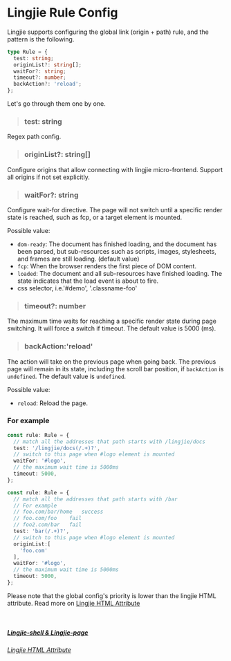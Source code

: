 # Lingjie Rule Config

Lingjie supports configuring the global link (origin + path) rule, and the pattern is the following.


```ts
type Rule = {
  test: string;
  originList?: string[];
  waitFor?: string;
  timeout?: number;
  backAction?: 'reload';
};
```

Let's go through them one by one.

> ### test: string

Regex path config.

> ### originList?: string[]

Configure origins that allow connecting with lingjie micro-frontend. Support all origins if not set explicitly.

> ### waitFor?: string

Configure wait-for directive. The page will not switch until a specific render state is reached, such as fcp, or a target element is mounted.

Possible value:
* `dom-ready`: The document has finished loading, and the document has been parsed, but sub-resources such as scripts, images, stylesheets, and frames are still loading. (default value)
* `fcp`: When the browser renders the first piece of DOM content.
* `loaded`: The document and all sub-resources have finished loading. The state indicates that the load event is about to fire.
* css selector, i.e.'#demo', '.classname-foo'

> ### timeout?: number

The maximum time waits for reaching a specific render state during page switching. It will force a switch if timeout. The default value is 5000 (ms).

> ### backAction:'reload'

The action will take on the previous page when going back. The previous page will remain in its state, including the scroll bar position, if `backAction` is` undefined`. The default value is `undefined`.

Possible value:
* `reload`: Reload the page.

### For example 

```ts
const rule: Rule = {
  // match all the addresses that path starts with /lingjie/docs
  test: '/lingjie/docs(/.+)?',
  // switch to this page when #logo element is mounted
  waitFor: '#logo',
  // the maximum wait time is 5000ms
  timeout: 5000,
};
```

```ts
const rule: Rule = {
  // match all the addresses that path starts with /bar
  // For example
  // foo.com/bar/home   success
  // foo.com/foo    fail
  // foo2.com/bar   fail
  test: 'bar(/.+)?',
  // switch to this page when #logo element is mounted
  originList:[
    'foo.com'
  ],
  waitFor: '#logo',
  // the maximum wait time is 5000ms
  timeout: 5000,
};
```

Please note that the global config's priority is lower than the lingjie HTML attribute. Read more on [Lingjie HTML Attribute](/docs/usage.html?title=lingjie-data-attrs)


&nbsp;

##### [Lingjie-shell & Lingjie-page](/docs/usage.html?title=lingjie-shell-and-lingjie-page)
###### [Lingjie HTML Attribute](/docs/usage.html?title=lingjie-data-attrs)